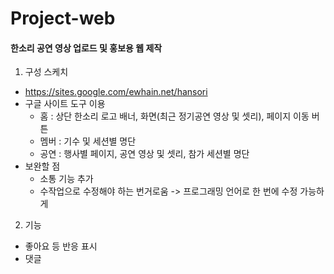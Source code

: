 # Project-web

#### 한소리 공연 영상 업로드 및 홍보용 웹 제작

1. 구성 스케치
  - https://sites.google.com/ewhain.net/hansori
  - 구글 사이트 도구 이용
    - 홈 : 상단 한소리 로고 배너, 화면(최근 정기공연 영상 및 셋리), 페이지 이동 버튼
    - 멤버 : 기수 및 세션별 명단
    - 공연 : 행사별 페이지, 공연 영상 및 셋리, 참가 세션별 명단
  - 보완할 점
    - 소통 기능 추가
    - 수작업으로 수정해야 하는 번거로움 -> 프로그래밍 언어로 한 번에 수정 가능하게

2. 기능
  - 좋아요 등 반응 표시
  - 댓글
